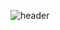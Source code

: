 ![header](https://capsule-render.vercel.app/api?type=waving&color=dd4a4a&height=200&section=header&text=안녕하세요&fontSize=60)

